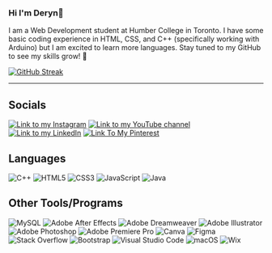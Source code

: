 ### Hi I'm Deryn👋
I am a Web Development student at Humber College in Toronto. I have some basic coding experience in HTML, CSS, and C++ (specifically working with Arduino) but I am excited to learn more languages. Stay tuned to my GitHub to see my skills grow! 🌱

[![GitHub Streak](https://streak-stats.demolab.com?user=DerynBoscariol&theme=aura&hide_border=true&border_radius=4.8&date_format=n%2Fj%5B%2FY%5D&card_width=517)](https://git.io/streak-stats)
***
## Socials
[![Link to my Instagram](https://img.shields.io/badge/Instagram-%23E4405F.svg?style=for-the-badge&logo=Instagram&logoColor=white)](https://www.instagram.com/derynbosco/)
[![Link to my YouTube channel](https://img.shields.io/badge/YouTube-%23FF0000.svg?style=for-the-badge&logo=YouTube&logoColor=white)](https://www.youtube.com/channel/UCzaNmOJFOD4dnjtXk4YjBCw)
[![Link to my LinkedIn](https://img.shields.io/badge/LinkedIn-0077B5?style=for-the-badge&logo=linkedin&logoColor=white)](https://www.linkedin.com/in/deryn-boscariol-319514184/)
[![Link To My Pinterest](https://img.shields.io/badge/Pinterest-%23E60023.svg?style=for-the-badge&logo=Pinterest&logoColor=white)](https://www.pinterest.ca/dderebere/)

## Languages
![C++](https://img.shields.io/badge/c++-%2300599C.svg?style=for-the-badge&logo=c%2B%2B&logoColor=white)
![HTML5](https://img.shields.io/badge/html5-%23E34F26.svg?style=for-the-badge&logo=html5&logoColor=white)
![CSS3](https://img.shields.io/badge/css3-%231572B6.svg?style=for-the-badge&logo=css3&logoColor=white)
![JavaScript](https://img.shields.io/badge/javascript-%23323330.svg?style=for-the-badge&logo=javascript&logoColor=%23F7DF1E)
![Java](https://img.shields.io/badge/java-%23ED8B00.svg?style=for-the-badge&logo=openjdk&logoColor=white)

## Other Tools/Programs
![MySQL](https://img.shields.io/badge/mysql-%2300f.svg?style=for-the-badge&logo=mysql&logoColor=white)
![Adobe After Effects](https://img.shields.io/badge/Adobe%20After%20Effects-9999FF.svg?style=for-the-badge&logo=Adobe%20After%20Effects&logoColor=white)
![Adobe Dreamweaver](https://img.shields.io/badge/Adobe%20Dreamweaver-FF61F6.svg?style=for-the-badge&logo=Adobe%20Dreamweaver&logoColor=white)
![Adobe Illustrator](https://img.shields.io/badge/adobe%20illustrator-%23FF9A00.svg?style=for-the-badge&logo=adobe%20illustrator&logoColor=white)
![Adobe Photoshop](https://img.shields.io/badge/adobe%20photoshop-%2331A8FF.svg?style=for-the-badge&logo=adobe%20photoshop&logoColor=white)
![Adobe Premiere Pro](https://img.shields.io/badge/Adobe%20Premiere%20Pro-9999FF.svg?style=for-the-badge&logo=Adobe%20Premiere%20Pro&logoColor=white)
![Canva](https://img.shields.io/badge/Canva-%2300C4CC.svg?style=for-the-badge&logo=Canva&logoColor=white)
![Figma](https://img.shields.io/badge/figma-%23F24E1E.svg?style=for-the-badge&logo=figma&logoColor=white)
![Stack Overflow](https://img.shields.io/badge/-Stackoverflow-FE7A16?style=for-the-badge&logo=stack-overflow&logoColor=white)
![Bootstrap](https://img.shields.io/badge/bootstrap-%238511FA.svg?style=for-the-badge&logo=bootstrap&logoColor=white)
![Visual Studio Code](https://img.shields.io/badge/Visual%20Studio%20Code-0078d7.svg?style=for-the-badge&logo=visual-studio-code&logoColor=white)
![macOS](https://img.shields.io/badge/mac%20os-000000?style=for-the-badge&logo=macos&logoColor=F0F0F0)
![Wix](https://img.shields.io/badge/wix-000?style=for-the-badge&logo=wix&logoColor=white)
